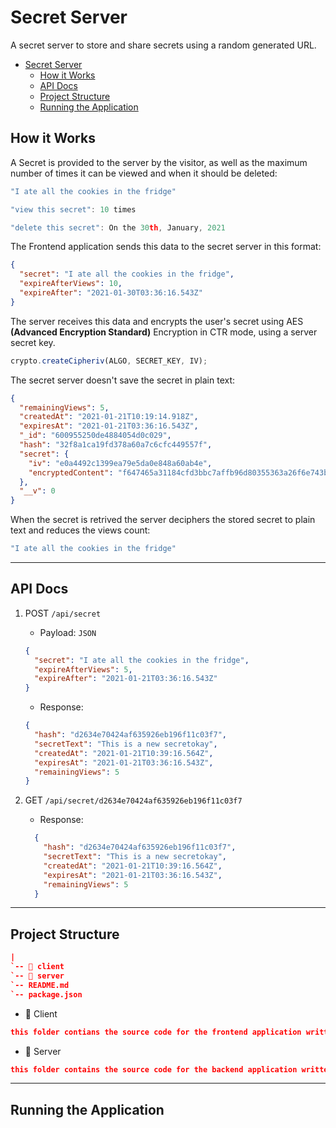 # Secret Server

A secret server to store and share secrets using a random generated URL.

- [Secret Server](#secret-server)
  - [How it Works](#how-it-works)
  - [API Docs](#api-docs)
  - [Project Structure](#project-structure)
  - [Running the Application](#running-the-application)

## How it Works

A Secret is provided to the server by the visitor, as well as the maximum number of times it can be viewed and when it should be deleted:

```javascript
"I ate all the cookies in the fridge"

"view this secret": 10 times

"delete this secret": On the 30th, January, 2021
```

The Frontend application sends this data to the secret server in this format:

```json
{
  "secret": "I ate all the cookies in the fridge",
  "expireAfterViews": 10,
  "expireAfter": "2021-01-30T03:36:16.543Z"
}
```

The server receives this data and encrypts the user's secret using AES **(Advanced Encryption Standard)** Encryption in CTR mode, using a server secret key.

```js
crypto.createCipheriv(ALGO, SECRET_KEY, IV);
```

The secret server doesn't save the secret in plain text:

```json
{
  "remainingViews": 5,
  "createdAt": "2021-01-21T10:19:14.918Z",
  "expiresAt": "2021-01-21T03:36:16.543Z",
  "_id": "600955250de4884054d0c029",
  "hash": "32f8a1ca19fd378a60a7c6cfc449557f",
  "secret": {
    "iv": "e0a4492c1399ea79e5da0e848a60ab4e",
    "encryptedContent": "f647465a31184cfd3bbc7affb96d80355363a26f6e743b88"
  },
  "__v": 0
}
```

When the secret is retrived the server deciphers the stored secret to plain text and reduces the views count:

```js
"I ate all the cookies in the fridge"

```

----

## API Docs

1. POST `/api/secret`
   - Payload: `JSON`

    ```json
    {
      "secret": "I ate all the cookies in the fridge",
      "expireAfterViews": 5,
      "expireAfter": "2021-01-21T03:36:16.543Z"
    }
    ```

   - Response:

    ```json
    {
      "hash": "d2634e70424af635926eb196f11c03f7",
      "secretText": "This is a new secretokay",
      "createdAt": "2021-01-21T10:39:16.564Z",
      "expiresAt": "2021-01-21T03:36:16.543Z",
      "remainingViews": 5
    }
    ```

2. GET `/api/secret/d2634e70424af635926eb196f11c03f7`
    - Response:

    ```json
      {
        "hash": "d2634e70424af635926eb196f11c03f7",
        "secretText": "This is a new secretokay",
        "createdAt": "2021-01-21T10:39:16.564Z",
        "expiresAt": "2021-01-21T03:36:16.543Z",
        "remainingViews": 5
      }
    ```

----

## Project Structure

```json
|
`-- 📂 client
`-- 📂 server
`-- README.md
`-- package.json

```

- 📂 Client

```json
this folder contians the source code for the frontend application written in Vue.js
```

- 📂 Server

```json
this folder contains the source code for the backend application written in Node.js
```

----

## Running the Application

